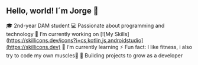 ## Hello, world! I´m Jorge 👋

🎓 2nd-year DAM student
💻 Passionate about programming and technology
🔭 I’m currently working on [![My Skills](https://skillicons.dev/icons?i=cs,kotlin,js,androidstudio](https://skillicons.dev)
🌱 I’m currently learning 
⚡ Fun fact: I like fitness, i also try to code my own muscles💪
🚀 Building projects to grow as a developer
